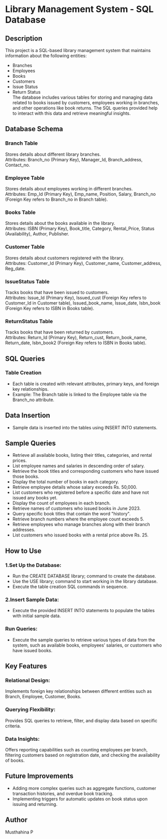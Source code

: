 # Library Management System - SQL Database
## Description
This project is a SQL-based library management system that maintains information about the following entities:

* Branches
* Employees
* Books
* Customers
* Issue Status
* Return Status \
The database includes various tables for storing and managing data related to books issued by customers, employees working in branches, and other operations like book returns. The SQL queries provided help to interact with this data and retrieve meaningful insights.

## Database Schema
### Branch Table
Stores details about different library branches.\
Attributes: Branch_no (Primary Key), Manager_Id, Branch_address, Contact_no.
### Employee Table
Stores details about employees working in different branches.\
Attributes: Emp_Id (Primary Key), Emp_name, Position, Salary, Branch_no (Foreign Key refers to Branch_no in Branch table).
### Books Table
Stores details about the books available in the library.\
Attributes: ISBN (Primary Key), Book_title, Category, Rental_Price, Status (Availability), Author, Publisher.
### Customer Table
Stores details about customers registered with the library.\
Attributes: Customer_Id (Primary Key), Customer_name, Customer_address, Reg_date.
### IssueStatus Table
Tracks books that have been issued to customers.\
Attributes: Issue_Id (Primary Key), Issued_cust (Foreign Key refers to Customer_Id in Customer table), Issued_book_name, Issue_date, Isbn_book (Foreign Key refers to ISBN in Books table).
### ReturnStatus Table
Tracks books that have been returned by customers.\
Attributes: Return_Id (Primary Key), Return_cust, Return_book_name, Return_date, Isbn_book2 (Foreign Key refers to ISBN in Books table).


## SQL Queries
### Table Creation
* Each table is created with relevant attributes, primary keys, and foreign key relationships.
* Example: The Branch table is linked to the Employee table via the Branch_no attribute.
## Data Insertion
* Sample data is inserted into the tables using INSERT INTO statements.
## Sample Queries
* Retrieve all available books, listing their titles, categories, and rental prices.
* List employee names and salaries in descending order of salary.
* Retrieve the book titles and corresponding customers who have issued those books.
* Display the total number of books in each category.
* Retrieve employee details whose salary exceeds Rs. 50,000.
* List customers who registered before a specific date and have not issued any books yet.
* Display the count of employees in each branch.
* Retrieve names of customers who issued books in June 2023.
* Query specific book titles that contain the word "history".
* Retrieve branch numbers where the employee count exceeds 5.
* Retrieve employees who manage branches along with their branch addresses.
* List customers who issued books with a rental price above Rs. 25.

## How to Use
### 1.Set Up the Database:

* Run the CREATE DATABASE library; command to create the database.
* Use the USE library; command to start working in the library database.
* Execute the table creation SQL commands in sequence.
### 2.Insert Sample Data:

* Execute the provided INSERT INTO statements to populate the tables with initial sample data.
### Run Queries:

* Execute the sample queries to retrieve various types of data from the system, such as available books, employees’ salaries, or customers who have issued books.

## Key Features
### Relational Design: 
Implements foreign key relationships between different entities such as Branch, Employee, Customer, Books.
### Querying Flexibility: 
Provides SQL queries to retrieve, filter, and display data based on specific criteria.
### Data Insights: 
Offers reporting capabilities such as counting employees per branch, filtering customers based on registration date, and checking the availability of books.

## Future Improvements
* Adding more complex queries such as aggregate functions, customer transaction histories, and overdue book tracking.
* Implementing triggers for automatic updates on book status upon issuing and returning.
## Author
Musthahina P
